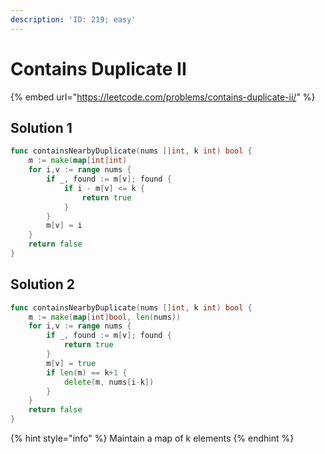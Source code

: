 ```yaml
---
description: 'ID: 219; easy'
---
```


# Contains Duplicate II

{% embed url="https://leetcode.com/problems/contains-duplicate-ii/" %}

## Solution 1

```go
func containsNearbyDuplicate(nums []int, k int) bool {
    m := make(map[int]int)
    for i,v := range nums {
        if _, found := m[v]; found {
            if i - m[v] <= k {
                return true
            }
        }
        m[v] = i
    }
    return false
}
```

## Solution 2

```go
func containsNearbyDuplicate(nums []int, k int) bool {
    m := make(map[int]bool, len(nums))
    for i,v := range nums {
        if _, found := m[v]; found {
            return true
        }
        m[v] = true
        if len(m) == k+1 {
            delete(m, nums[i-k])
        }
    }
    return false
}
```

{% hint style="info" %}
Maintain a map of k elements
{% endhint %}

